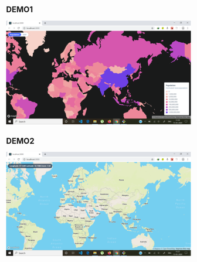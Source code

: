 
## DEMO1

![DashboardUI](dashboard.png?raw=true 'Dashboard UI')


## DEMO2

![DashboardUI](dashboard1.png?raw=true 'Dashboard UI')
